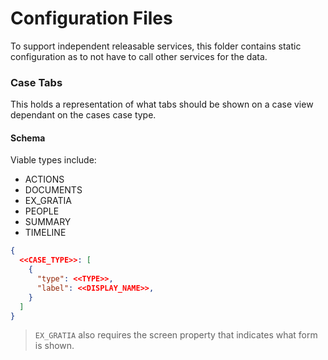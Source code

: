 # Configuration Files

To support independent releasable services, this folder contains static configuration as to not have to call other services for the data.

### Case Tabs

This holds a representation of what tabs should be shown on a case view dependant on the cases case type.

#### Schema

Viable types include: 
- ACTIONS
- DOCUMENTS
- EX_GRATIA
- PEOPLE
- SUMMARY
- TIMELINE

```json
{
  <<CASE_TYPE>>: [
    {
      "type": <<TYPE>>,
      "label": <<DISPLAY_NAME>>,
    }
  ]
}
```

> `EX_GRATIA` also requires the screen property that indicates what form is shown.
